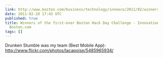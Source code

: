 ```yaml
---
link: http://www.boston.com/business/technology/innoeco/2011/02/winners_of_the_first-ever_bost.html
date: 2011-02-28 17:43 UTC
published: true
title: Winners of the first-ever Boston Hack Day Challenge - Innovation Economy -
  Boston.com
tags: []
---
```


Drunken Stumble was my team (Best Mobile App): <a href="http://www.flickr.com/photos/lacapoise/5485965934/">http://www.flickr.com/photos/lacapoise/5485965934/</a>
